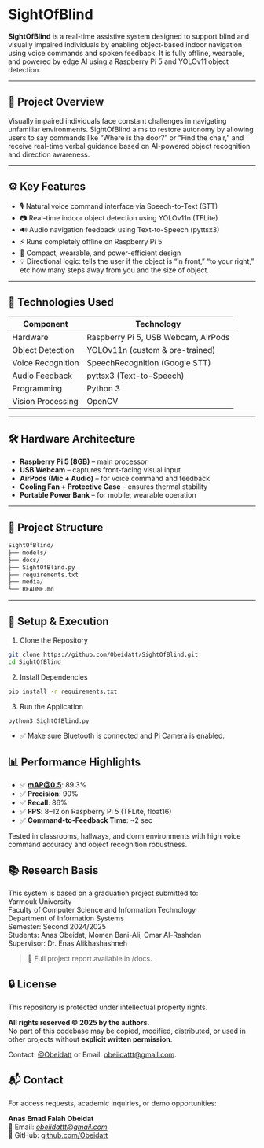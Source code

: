 # SightOfBlind

**SightOfBlind** is a real-time assistive system designed to support blind and visually impaired individuals by enabling object-based indoor navigation using voice commands and spoken feedback. It is fully offline, wearable, and powered by edge AI using a Raspberry Pi 5 and YOLOv11 object detection.

---

## 🎯 Project Overview

Visually impaired individuals face constant challenges in navigating unfamiliar environments. SightOfBlind aims to restore autonomy by allowing users to say commands like “Where is the door?” or “Find the chair,” and receive real-time verbal guidance based on AI-powered object recognition and direction awareness.

---

## ⚙️ Key Features

- 🎙️ Natural voice command interface via Speech-to-Text (STT)
- 📷 Real-time indoor object detection using YOLOv11n (TFLite)
- 🔊 Audio navigation feedback using Text-to-Speech (pyttsx3)
- ⚡ Runs completely offline on Raspberry Pi 5
- 🎒 Compact, wearable, and power-efficient design
- 💡 Directional logic: tells the user if the object is “in front,” “to your right,” etc how many steps away from you and the size of object.

---

## 🧠 Technologies Used

| Component           | Technology                     |
|--------------------|----------------------------------|
| Hardware           | Raspberry Pi 5, USB Webcam, AirPods |
| Object Detection   | YOLOv11n (custom & pre-trained) |
| Voice Recognition  | SpeechRecognition (Google STT) |
| Audio Feedback     |  pyttsx3 (Text-to-Speech)      |
| Programming        | Python 3                        |
| Vision Processing  | OpenCV                          |

---

## 🛠 Hardware Architecture

- **Raspberry Pi 5 (8GB)** – main processor
- **USB Webcam** – captures front-facing visual input
- **AirPods (Mic + Audio)** – for voice command and feedback
- **Cooling Fan + Protective Case** – ensures thermal stability
- **Portable Power Bank** – for mobile, wearable operation

---

## 📁 Project Structure

```bash
SightOfBlind/
├── models/               
├── docs/               
├── SightOfBlind.py       
├── requirements.txt      
├── media/                
└── README.md
```
---
## 🚀 Setup & Execution

1. Clone the Repository
```bash
git clone https://github.com/Obeidatt/SightOfBlind.git
cd SightOfBlind
```
2. Install Dependencies
```bash
pip install -r requirements.txt
```
3. Run the Application
```bash
python3 SightOfBlind.py
```
- ✅ Make sure Bluetooth is connected and Pi Camera is enabled.
  
## 📊 Performance Highlights

- ✅ **mAP@0.5**: 89.3%
- ✅ **Precision**: 90%
- ✅ **Recall**: 86%
- ✅ **FPS**: 8–12 on Raspberry Pi 5 (TFLite, float16)
- ✅ **Command-to-Feedback Time**: ~2 sec

Tested in classrooms, hallways, and dorm environments with high voice command accuracy and object recognition robustness.

## 📚 Research Basis
This system is based on a graduation project submitted to:  
Yarmouk University  
Faculty of Computer Science and Information Technology  
Department of Information Systems  
Semester: Second 2024/2025  
Students: Anas Obeidat, Momen Bani-Ali, Omar Al-Rashdan  
Supervisor: Dr. Enas Alikhashashneh  
> 📄 Full project report available in /docs.
## 🔒 License

This repository is protected under intellectual property rights.

**All rights reserved © 2025 by the authors.**  
No part of this codebase may be copied, modified, distributed, or used in other projects without **explicit written permission**.

Contact: [@Obeidatt](https://github.com/Obeidatt) or Email: obeiidattt@gmail.com.

## 📬 Contact

For access requests, academic inquiries, or demo opportunities:

**Anas Emad Falah Obeidat**  
📧 Email: *obeiidattt@gmail.com*  
🔗 GitHub: [github.com/Obeidatt](https://github.com/Obeidatt)

